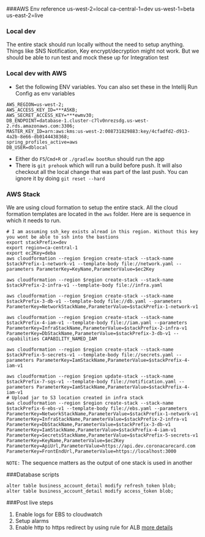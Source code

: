 ###AWS Env reference
us-west-2=local
ca-central-1=dev
us-west-1=beta
us-east-2=live

### Local dev
The entire stack should run locally without the need to setup anything. 
Things like SNS Notification, Key encrypt/decryption might not work. But we should be able to run test and mock
these up for Integration test
### Local dev with AWS
* Set the following ENV variables. You can also set these in the Intellij Run Config as env variables
```
AWS_REGION=us-west-2;
AWS_ACCESS_KEY_ID=***A5KB;
AWS_SECRET_ACCESS_KEY=***ewmv30;
DB_ENDPOINT=database-1.cluster-c7lv0nrezsdg.us-west-2.rds.amazonaws.com:3306;
MASTER_KEY_ID=arn:aws:kms:us-west-2:008731829883:key/4cfadfd2-d913-4a2b-8e66-db0144438368;
spring_profiles_active=aws
DB_USER=dblocal
```
* Either do `F5`/`Cmd+R` or `./gradlew bootRun` should run the app
* There is `git prehook` which will run a build before push. It will also checkout all the local change that was 
part of the last push. You can ignore it by doing `git reset --hard`

### AWS Stack
We are using cloud formation to setup the entire stack. All the cloud formation templates are located in the `aws` folder. 
Here are is sequence in which it needs to run.
```$xslt
# I am assuming ssh_key exists alread in this region. Without this key you wont be able to ssh into the bastions
export stackPrefix=dev
export region=ca-central-1 
export ec2Key=deba
aws cloudformation --region $region create-stack --stack-name $stackPrefix-1-network-v1 --template-body file://network.yaml --parameters ParameterKey=KeyName,ParameterValue=$ec2Key

aws cloudformation --region $region create-stack --stack-name $stackPrefix-2-infra-v1 --template-body file://infra.yaml

aws cloudformation --region $region create-stack --stack-name $stackPrefix-3-db-v1 --template-body file://db.yaml --parameters ParameterKey=NetworkStackName,ParameterValue=$stackPrefix-1-network-v1

aws cloudformation --region $region create-stack --stack-name $stackPrefix-4-iam-v1 --template-body file://iam.yaml --parameters ParameterKey=InfraStackName,ParameterValue=$stackPrefix-2-infra-v1 ParameterKey=DbStackName,ParameterValue=$stackPrefix-3-db-v1 --capabilities CAPABILITY_NAMED_IAM

aws cloudformation --region $region create-stack --stack-name $stackPrefix-5-secrets-v1 --template-body file://secrets.yaml --parameters ParameterKey=IamStackName,ParameterValue=$stackPrefix-4-iam-v1

aws cloudformation --region $region update-stack --stack-name $stackPrefix-7-sqs-v1 --template-body file://notification.yaml --parameters ParameterKey=IamStackName,ParameterValue=$stackPrefix-4-iam-v1
# Upload jar to S3 location created in infra stack
aws cloudformation --region $region create-stack --stack-name $stackPrefix-6-ebs-v1 --template-body file://ebs.yaml --parameters ParameterKey=NetworkStackName,ParameterValue=$stackPrefix-1-network-v1 ParameterKey=InfraStackName,ParameterValue=$stackPrefix-2-infra-v1  ParameterKey=DbStackName,ParameterValue=$stackPrefix-3-db-v1 ParameterKey=IamStackName,ParameterValue=$stackPrefix-4-iam-v1 ParameterKey=SecretsStackName,ParameterValue=$stackPrefix-5-secrets-v1 ParameterKey=KeyName,ParameterValue=$ec2Key ParameterKey=ApiUrl,ParameterValue=https://api.dev.coronacarecard.com ParameterKey=FrontEndUrl,ParameterValue=https://localhost:3000

```

`NOTE:` The sequence matters as the output of one stack is used in another

###Database scripts

```$xslt
alter table business_account_detail modify refresh_token blob;
alter table business_account_detail modify access_token blob;
```

###Post live steps
1. Enable logs for EBS to cloudwatch
1. Setup alarms
1. Enable http to https redirect by using rule for ALB [more details](https://github.com/awsdocs/elastic-beanstalk-samples/blob/master/configuration-files/aws-provided/security-configuration/https-redirect/java-tomcat/https-redirect-nginx-java-tomcat/nginx/conf.d/elasticbeanstalk/00_application.conf)